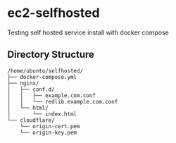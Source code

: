 # ec2-selfhosted
Testing self hosted service install with docker compose

## Directory Structure
```
/home/ubuntu/selfhosted/
├── docker-compose.yml
├── nginx/
│   ├── conf.d/
│   │   ├── example.com.conf
│   │   └── redlib.example.com.conf
│   └── html/
│       └── index.html
└── cloudflare/
    └── origin-cert.pem
    └── origin-key.pem
```